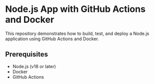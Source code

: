 # Node.js App with GitHub Actions and Docker

This repository demonstrates how to build, test, and deploy a Node.js application using GitHub Actions and Docker.

## Prerequisites

- Node.js (v18 or later)
- Docker
- GitHub Actions
